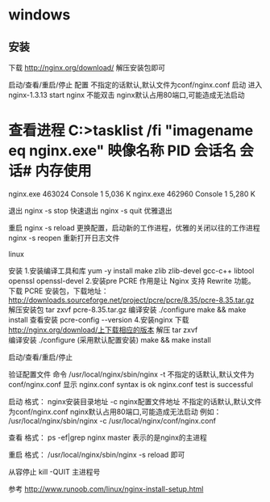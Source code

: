 


# windows

## 安装

下载 http://nginx.org/download/
解压安装包即可

启动/查看/重启/停止
配置
 不指定的话默认,默认文件为conf/nginx.conf
启动
进入nginx-1.3.13     start nginx	不能双击
nginx默认占用80端口,可能造成无法启动

查看进程
C:\>tasklist /fi "imagename eq nginx.exe"
映像名称 PID 会话名 会话# 内存使用
========================= 
nginx.exe 463024 Console 1 5,036 K
nginx.exe 462960 Console 1 5,280 K



退出
nginx -s stop 	快速退出
nginx -s quit 	优雅退出

重启
nginx -s reload 更换配置，启动新的工作进程，优雅的关闭以往的工作进程
nginx -s reopen 重新打开日志文件

linux

安装
1.安装编译工具和库
yum -y install make zlib zlib-devel gcc-c++ libtool  openssl openssl-devel
2.安装pre
PCRE 作用是让 Nginx 支持 Rewrite 功能。
 	      下载 PCRE 安装包，下载地址： http://downloads.sourceforge.net/project/pcre/pcre/8.35/pcre-8.35.tar.gz
解压安装包 	 tar zxvf pcre-8.35.tar.gz
编译安装 		./configure 
			make && make install
查看安装		pcre-config --version
4.安装nginx
下载		http://nginx.org/download/上下载相应的版本
解压		tar	zxvf	 
编译安装 		./configure   (采用默认配置安装)
			make && make install



启动/查看/重启/停止

 验证配置文件
命令         /usr/local/nginx/sbin/nginx -t   <file>
  不指定的话默认,默认文件为conf/nginx.conf
显示		nginx.conf syntax is ok
   	 nginx.conf test is successful


 启动
格式：  nginx安装目录地址  -c  nginx配置文件地址
     不指定的话默认,默认文件为conf/nginx.conf
     nginx默认占用80端口,可能造成无法启动
例如：  /usr/local/nginx/sbin/nginx  -c   /usr/local/nginx/conf/nginx.conf


查看
格式：  ps -ef|grep nginx
master 表示的是nginx的主进程



重启
格式：  /usr/local/nginx/sbin/nginx -s reload 即可


从容停止
kill -QUIT  主进程号




参考
http://www.runoob.com/linux/nginx-install-setup.html